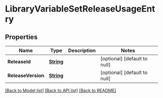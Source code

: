 # LibraryVariableSetReleaseUsageEntry
## Properties

Name | Type | Description | Notes
------------ | ------------- | ------------- | -------------
**ReleaseId** | [**String**](string.md) |  | [optional] [default to null]
**ReleaseVersion** | [**String**](string.md) |  | [optional] [default to null]

[[Back to Model list]](../README.md#documentation-for-models) [[Back to API list]](../README.md#documentation-for-api-endpoints) [[Back to README]](../README.md)

